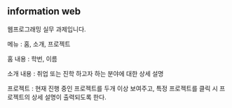 ## information web

웹프로그래밍 실무 과제입니다.

메뉴 : 홈, 소개, 프로젝트

홈 내용 : 학번, 이름

소개 내용 : 취업 또는 진학 하고자 하는 분야에 대한 상세 설명

프로젝트 : 현재 진행 중인 프로젝트를 두개 이상 보여주고, 특정 프로젝트를 클릭 시 프로젝트의 상세 설명이 출력되도록 한다.
